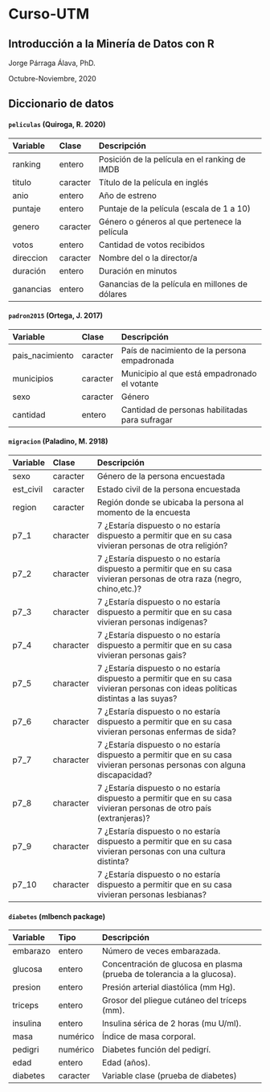 # Curso-UTM
## Introducción a la Minería de Datos con R
Jorge Párraga Álava, PhD.

Octubre-Noviembre, 2020

## Diccionario de datos


#### `peliculas` (Quiroga, R. 2020)

|Variable       |Clase               |Descripción |
|:--------------|:-------------------|:-----------|
| ranking | entero | Posición de la película en el ranking de IMDB |
| titulo | caracter | Título de la película en inglés |
| anio | entero | Año de estreno |
| puntaje | entero | Puntaje de la película (escala de 1 a 10) |
| genero | caracter | Género o géneros al que pertenece la película |
| votos | entero | Cantidad de votos recibidos |
| direccion | caracter | Nombre del o la director/a |
| duración | entero | Duración en minutos |
| ganancias | entero | Ganancias de la película en millones de dólares |







#### `padron2015` (Ortega, J. 2017)

|Variable       |Clase               |Descripción |
|:--------------|:-------------------|:-----------|
| pais_nacimiento | caracter | País de nacimiento de la persona empadronada|
| municipios | caracter | Municipio al que está empadronado el votante |
| sexo | caracter | Género |
| cantidad | entero | Cantidad de personas habilitadas para sufragar |



#### `migracion` (Paladino, M. 2918)

|Variable       |Clase               |Descripción |
|:--------------|:-------------------|:-----------|
| sexo | caracter | Género de la persona encuestada|
| est_civil | caracter | Estado civil de la persona encuestada |
| region | caracter | Región donde se ubicaba la persona al momento de la encuesta |
| p7_1 | character | 7 ¿Estaría dispuesto o no estaría dispuesto a permitir que en su casa vivieran personas de otra religión? |
| p7_2 | character | 7 ¿Estaría dispuesto o no estaría dispuesto a permitir que en su casa vivieran personas de otra raza (negro, chino,etc.)? |
| p7_3 | character | 7 ¿Estaría dispuesto o no estaría dispuesto a permitir que en su casa vivieran personas indígenas? |
| p7_4 | character | 7 ¿Estaría dispuesto o no estaría dispuesto a permitir que en su casa vivieran personas gais? |
| p7_5 | character | 7 ¿Estaría dispuesto o no estaría dispuesto a permitir que en su casa vivieran personas con ideas políticas distintas a las suyas? |
| p7_6 | character | 7 ¿Estaría dispuesto o no estaría dispuesto a permitir que en su casa vivieran personas enfermas de sida? |
| p7_7 | character | 7 ¿Estaría dispuesto o no estaría dispuesto a permitir que en su casa vivieran personas personas con alguna discapacidad? |
| p7_8 | character | 7 ¿Estaría dispuesto o no estaría dispuesto a permitir que en su casa vivieran personas de otro país (extranjeras)? |
| p7_9 | character | 7 ¿Estaría dispuesto o no estaría dispuesto a permitir que en su casa vivieran personas con una cultura distinta? |
| p7_10 | character | 7 ¿Estaría dispuesto o no estaría dispuesto a permitir que en su casa vivieran personas lesbianas? |




#### `diabetes` (mlbench package)

|Variable       |Tipo               |Descripción |
|:--------------|:-------------------|:-----------|
| embarazo | entero | Número de veces embarazada.|
| glucosa | entero | Concentración de glucosa en plasma (prueba de tolerancia a la glucosa).|
| presion | entero |  Presión arterial diastólica (mm Hg).|
| triceps | entero | Grosor del pliegue cutáneo del tríceps (mm).|
| insulina  | entero | Insulina sérica de 2 horas (mu U/ml).|
| masa | numérico |  Índice de masa corporal.|
| pedigri | numérico |  Diabetes función del pedigrí.|
| edad  | entero |  Edad (años).|
| diabetes | caracter |  Variable clase (prueba de diabetes)|
